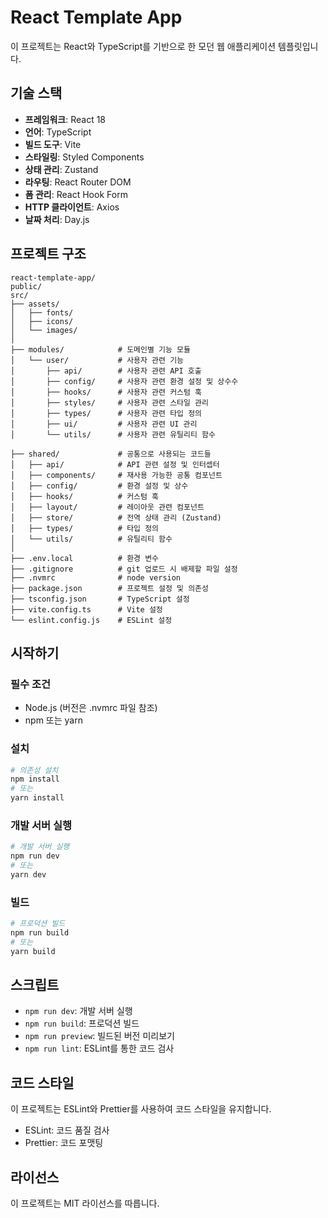 # React Template App

이 프로젝트는 React와 TypeScript를 기반으로 한 모던 웹 애플리케이션 템플릿입니다.

## 기술 스택

- **프레임워크**: React 18
- **언어**: TypeScript
- **빌드 도구**: Vite
- **스타일링**: Styled Components
- **상태 관리**: Zustand
- **라우팅**: React Router DOM
- **폼 관리**: React Hook Form
- **HTTP 클라이언트**: Axios
- **날짜 처리**: Day.js

## 프로젝트 구조

```
react-template-app/
public/
src/
├── assets/
│   ├── fonts/
│   ├── icons/
│   └── images/
│
├── modules/            # 도메인별 기능 모듈
│   └── user/           # 사용자 관련 기능
│       ├── api/        # 사용자 관련 API 호출
│       ├── config/     # 사용자 관련 환경 설정 및 상수수
│       ├── hooks/      # 사용자 관련 커스텀 훅
│       ├── styles/     # 사용자 관련 스타일 관리
│       ├── types/      # 사용자 관련 타입 정의
│       ├── ui/         # 사용자 관련 UI 관리
│       └── utils/      # 사용자 관련 유틸리티 함수

├── shared/             # 공통으로 사용되는 코드들
│   ├── api/            # API 관련 설정 및 인터셉터
│   ├── components/     # 재사용 가능한 공통 컴포넌트
│   ├── config/         # 환경 설정 및 상수
│   ├── hooks/          # 커스텀 훅
│   ├── layout/         # 레이아웃 관련 컴포넌트
│   ├── store/          # 전역 상태 관리 (Zustand)
│   ├── types/          # 타입 정의
│   └── utils/          # 유틸리티 함수
│
├── .env.local          # 환경 변수
├── .gitignore          # git 업로드 시 배제할 파일 설정
├── .nvmrc              # node version
├── package.json        # 프로젝트 설정 및 의존성
├── tsconfig.json       # TypeScript 설정
├── vite.config.ts      # Vite 설정
└── eslint.config.js    # ESLint 설정
```

## 시작하기

### 필수 조건

- Node.js (버전은 .nvmrc 파일 참조)
- npm 또는 yarn

### 설치

```bash
# 의존성 설치
npm install
# 또는
yarn install
```

### 개발 서버 실행

```bash
# 개발 서버 실행
npm run dev
# 또는
yarn dev
```

### 빌드

```bash
# 프로덕션 빌드
npm run build
# 또는
yarn build
```

## 스크립트

- `npm run dev`: 개발 서버 실행
- `npm run build`: 프로덕션 빌드
- `npm run preview`: 빌드된 버전 미리보기
- `npm run lint`: ESLint를 통한 코드 검사

## 코드 스타일

이 프로젝트는 ESLint와 Prettier를 사용하여 코드 스타일을 유지합니다.

- ESLint: 코드 품질 검사
- Prettier: 코드 포맷팅

## 라이선스

이 프로젝트는 MIT 라이선스를 따릅니다.
